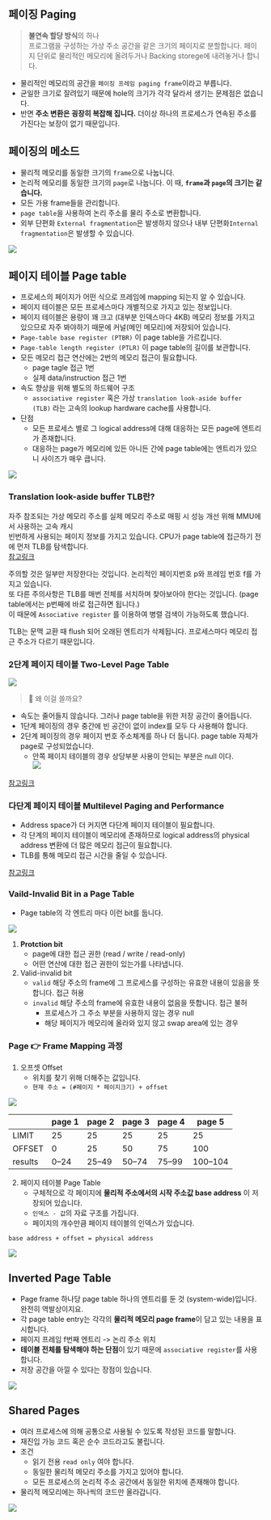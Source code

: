 ## **페이징 Paging**

> **불연속 할당 방식**의 하나  
> 프로그램을 구성하는 가상 주소 공간을 같은 크기의 페이지로 분할합니다. 페이지 단위로 물리적인 메모리에 올려두거나 Backing storege에 내려놓거나 합니다.

-   물리적인 메모리의 공간을 `페이징 프레임 paging frame`이라고 부릅니다.
-   균일한 크기로 잘려있기 때문에 hole의 크기가 각각 달라서 생기는 문제점은 없습니다.
-   반면 **주소 변환은 굉장히 복잡해 집니다.** 더이상 하나의 프로세스가 연속된 주소를 가진다는 보장이 없기 때문입니다.

## **페이징의 메소드**

-   물리적 메모리를 동일한 크기의 `frame`으로 나눕니다.
-   논리적 메모리를 동일한 크기의 `page`로 나눕니다. 이 때, **`frame`과 `page`의 크기는 같습니다.**
-   모든 가용 frame들을 관리합니다.
-   `page table`을 사용하여 논리 주소를 물리 주소로 변환합니다.
-   외부 단편화 `External fragmentation`은 발생하지 않으나 내부 단편화`Internal fragmentation`은 발생할 수 있습니다.

![](https://img1.daumcdn.net/thumb/R1280x0/?scode=mtistory2&fname=https%3A%2F%2Fblog.kakaocdn.net%2Fdn%2FVW9dJ%2FbtrZjqTnE3H%2FunSJ8bVAXPLGhfYa42ula1%2Fimg.png)

## **페이지 테이블 Page table**

-   프로세스의 페이지가 어떤 식으로 프레임에 mapping 되는지 알 수 있습니다.
-   페이지 테이블은 모든 프로세스마다 개별적으로 가지고 있는 정보입니다.
-   페이지 테이블은 용량이 꽤 크고 (대부분 인덱스마다 4KB) 메모리 정보를 가지고 있으므로 자주 봐야하기 때문에 커널(메인 메모리)에 저장되어 있습니다.
-   `Page-table base register (PTBR)` 이 page table을 가르킵니다.
-   `Page-table length register (PTLR)` 이 page table의 길이를 보관합니다.
-   모든 메모리 접근 연산에는 2번의 메모리 접근이 필요합니다.
    -   page tagle 접근 1번
    -   실제 data/instruction 접근 1번
-   속도 향상을 위해 별도의 하드웨어 구조
    -   `associative register` 혹은 가상 `translation look-aside buffer (TLB)` 라는 고속의 lookup hardware cache를 사용합니다.
-   단점
    -   모든 프로세스 별로 그 logical address에 대해 대응하는 모든 page에 엔트리가 존재합니다.
    -   대응하는 page가 메모리에 있든 아니든 간에 page table에는 엔트리가 있으니 사이즈가 매우 큽니다.

![](https://img1.daumcdn.net/thumb/R1280x0/?scode=mtistory2&fname=https%3A%2F%2Fblog.kakaocdn.net%2Fdn%2FdxNcbU%2FbtrZchvN0Lq%2Fwl7klPiE11nJoMAIkfgFkk%2Fimg.png)

### **Translation look-aside buffer TLB란?**

자주 참조되는 가상 메모리 주소를 실제 메모리 주소로 매핑 시 성능 개선 위해 MMU에서 사용하는 고속 캐시  
빈번하게 사용되는 페이지 정보를 가지고 있습니다. CPU가 page table에 접근하기 전에 먼저 TLB를 탐색합니다.  
[참고링크](http://blog.skby.net/tlb-translation-look-aside-buffer/)

주의할 것은 일부만 저장한다는 것입니다. 논리적인 페이지번호 p와 프레임 번호 f를 가지고 있습니다.  
또 다른 주의사항은 TLB를 매번 전체를 서치하며 찾아보아야 한다는 것입니다. (page table에서는 p번째에 바로 접근하면 됩니다.)  
이 때문에 `Associative register` 를 이용하여 병렬 검색이 가능하도록 했습니다.

TLB는 문맥 교환 때 flush 되어 오래된 엔트리가 삭제됩니다. 프로세스마다 메모리 접근 주소가 다르기 때문입니다.

### **2단계 페이지 테이블 Two-Level Page Table**

![](https://img1.daumcdn.net/thumb/R1280x0/?scode=mtistory2&fname=https%3A%2F%2Fblog.kakaocdn.net%2Fdn%2FbvtIz6%2FbtrZc61XmhE%2FyDamdlYMWSlkkS3NjA5Ynk%2Fimg.png)

> 👀 왜 이걸 쓸까요?

-   속도는 줄어들지 않습니다. 그러나 page table을 위한 저장 공간이 줄어듭니다.
-   1단계 페이징의 경우 중간에 빈 공간이 없이 index를 모두 다 사용해야 합니다.
-   2단계 페이징의 경우 페이지 번호 주소체계를 하나 더 둡니다. page table 자체가 page로 구성되었습니다.
    -   안쪽 페이지 테이블의 경우 상당부분 사용이 안되는 부분은 null 이다.  
        ![](https://img1.daumcdn.net/thumb/R1280x0/?scode=mtistory2&fname=https%3A%2F%2Fblog.kakaocdn.net%2Fdn%2FT81Tx%2FbtrZjzIEptY%2FQCndOl7pYpJa0nHzTLVl50%2Fimg.png)

[참고링크](https://charles098.tistory.com/108)

### **다단계 페이지 테이블 Multilevel Paging and Performance**

-   Address space가 더 커지면 다단계 페이지 테이블이 필요합니다.
-   각 단계의 페이지 테이블이 메모리에 존재하므로 logical address의 physical address 변환에 더 많은 메모리 접근이 필요합니다.
-   TLB를 통해 메모리 접근 시간을 줄일 수 있습니다.

[참고링크](https://sonsh0824.tistory.com/entry/MultiLevel-Page-Table)

### **Vaild-Invalid Bit in a Page Table**

-   Page table의 각 엔트리 마다 이런 bit를 둡니다.

![](https://img1.daumcdn.net/thumb/R1280x0/?scode=mtistory2&fname=https%3A%2F%2Fblog.kakaocdn.net%2Fdn%2FBxGD8%2FbtrZddU8Qoh%2FKKTaUdSnAqO1qzuku1jDPK%2Fimg.png)

1.  **Protction bit**
    -   page에 대한 접근 권한 (read / write / read-only)
    -   어떤 연산에 대한 접근 권한이 있는가를 나타냅니다.
2.  Valid-invalid bit
    -   `valid` 해당 주소의 frame에 그 프로세스를 구성하는 유효한 내용이 있음을 뜻합니다. 접근 허용
    -   `invalid` 해당 주소의 frame에 유효한 내용이 없음을 뜻합니다. 접근 불허
        -   프로세스가 그 주소 부분을 사용하지 않는 경우 null
        -   해당 페이지가 메모리에 올라와 있지 않고 swap area에 있는 경우

### **Page 👉 Frame Mapping 과정**

1.  오프셋 Offset
    -   위치를 찾기 위해 더해주는 값입니다.
    -   `현재 주소 = (#페이지 * 페이지크기) + offset`

![](https://odinuv.cz/common/pagination/offset-limit.svg)

|   | page 1 | page 2 | page 3 | page 4 | page 5 |
| --- | --- | --- | --- | --- | --- |
| LIMIT | 25 | 25 | 25 | 25 | 25 |
| OFFSET | 0 | 25 | 50 | 75 | 100 |
| results | 0–24 | 25–49 | 50–74 | 75–99 | 100–104 |

2.  페이지 테이블 Page Table
    -   구체적으로 각 페이지에 **물리적 주소에서의 시작 주소값 base address** 이 저장되어 있습니다.
    -   `인덱스 - 값`의 자료 구조를 가집니다.
    -   페이지의 개수만큼 페이지 테이블의 인덱스가 있습니다.

```
base address + offset = physical address
```

![](https://img1.daumcdn.net/thumb/R1280x0/?scode=mtistory2&fname=https%3A%2F%2Fblog.kakaocdn.net%2Fdn%2FDDjtG%2FbtrZeinn3vQ%2FL9aZOG3UHejCJuM1F9ZOMK%2Fimg.png)

## **Inverted Page Table**

-   Page frame 하나당 page table 하나의 엔트리를 둔 것 (system-wide)입니다. 완전히 역발상이지요.
-   각 page table entry는 각각의 **물리적 메모리 page frame**이 담고 있는 내용을 표시합니다.
-   페이지 프레임 f번째 엔트리 -> 논리 주소 위치
-   **테이블 전체를 탐색해야 하는 단점**이 있기 때문에 `associative register`를 사용합니다.
-   저장 공간을 아낄 수 있다는 장점이 있습니다.

![](https://img1.daumcdn.net/thumb/R1280x0/?scode=mtistory2&fname=https%3A%2F%2Fblog.kakaocdn.net%2Fdn%2Fc2XNSV%2FbtrZiWryL5n%2FxnxVcaeayt0t1FSfpLfgiK%2Fimg.png)

## **Shared Pages**

-   여러 프로세스에 의해 공통으로 사용될 수 있도록 작성된 코드를 말합니다.
-   재진입 가능 코드 혹은 순수 코드라고도 불립니다.
-   조건
    -   읽기 전용 `read only` 여야 합니다.
    -   동일한 물리적 메모리 주소를 가지고 있어야 합니다.
    -   모든 프로세스의 논리적 주소 공간에서 동일한 위치에 존재해야 합니다.
-   물리적 메모리에는 하나씩의 코드만 올라갑니다.

![](https://img1.daumcdn.net/thumb/R1280x0/?scode=mtistory2&fname=https%3A%2F%2Fblog.kakaocdn.net%2Fdn%2Fbot2jN%2FbtrZjyRe9TJ%2FkXKWykDAwMr7yJ7yx62R1K%2Fimg.png)